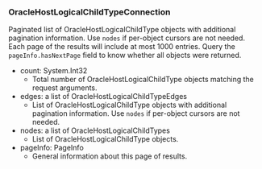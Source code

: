 ### OracleHostLogicalChildTypeConnection
Paginated list of OracleHostLogicalChildType objects with additional pagination information. Use `nodes` if per-object cursors are not needed. Each page of the results will include at most 1000 entries. Query the `pageInfo.hasNextPage` field to know whether all objects were returned.

- count: System.Int32
  - Total number of OracleHostLogicalChildType objects matching the request arguments.
- edges: a list of OracleHostLogicalChildTypeEdges
  - List of OracleHostLogicalChildType objects with additional pagination information. Use `nodes` if per-object cursors are not needed.
- nodes: a list of OracleHostLogicalChildTypes
  - List of OracleHostLogicalChildType objects.
- pageInfo: PageInfo
  - General information about this page of results.

